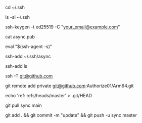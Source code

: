cd ~/.ssh

ls -al ~/.ssh

ssh-keygen -t ed25519 -C "your_email@example.com"

cat async.pub

eval "$(ssh-agent -s)"

ssh-add ~/.ssh/async

ssh-add ls


ssh -T git@github.com

git remote add private git@github.com:Authorize01/Arm64.git

echo 'ref: refs/heads/master' > .git/HEAD

git pull sync main

git add . && git commit -m "update" && git push -u sync master
